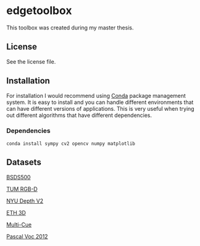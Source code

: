 # edgetoolbox
This toolbox was created during my master thesis.

## License

See the license file.

## Installation
For installation I would recommend using [Conda](https://docs.conda.io/projects/conda/en/latest/user-guide/install/) package management system. It is easy to install and you can handle different environments that can have different versions of applications. This is very useful when trying out different algorithms that have different dependencies.

### Dependencies

    conda install sympy cv2 opencv numpy matplotlib

## Datasets

[BSDS500](https://www2.eecs.berkeley.edu/Research/Projects/CS/vision/grouping/resources.html)

[TUM RGB-D](https://vision.in.tum.de/data/datasets/rgbd-dataset)

[NYU Depth V2](https://cs.nyu.edu/~silberman/datasets/nyu_depth_v2.html)

[ETH 3D](https://www.eth3d.net/slam_overview)

[Multi-Cue](http://serre-lab.clps.brown.edu/resource/multicue/)

[Pascal Voc 2012](https://pjreddie.com/projects/pascal-voc-dataset-mirror/)
